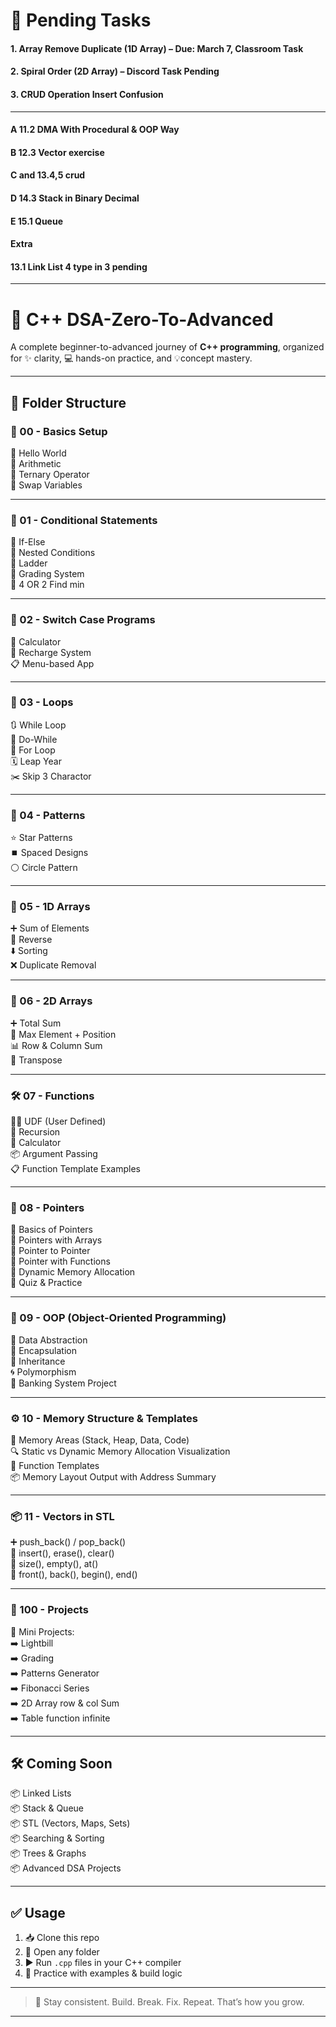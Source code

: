 # 📌 Pending Tasks
#### 1. Array Remove Duplicate (1D Array) – Due: March 7, Classroom Task

#### 2. Spiral Order (2D Array) – Discord Task Pending

#### 3. CRUD Operation Insert Confusion

---

#### A 11.2 DMA With Procedural & OOP Way
#### B 12.3 Vector exercise
#### C and 13.4,5 crud
#### D 14.3 Stack in Binary Decimal
#### E 15.1 Queue
#### Extra 
####  13.1 Link List 4 type in 3 pending





---

# 🚀 C++ DSA-Zero-To-Advanced

A complete beginner-to-advanced journey of **C++ programming**, organized for ✨ clarity, 💻 hands-on practice, and 💡concept mastery.

---

## 📂 Folder Structure

### 📘 00 - Basics Setup
🔹 Hello World  
🔹 Arithmetic  
🔹 Ternary Operator  
🔹 Swap Variables

---

### 🧠 01 - Conditional Statements
🔸 If-Else  
🔸 Nested Conditions  
🔸 Ladder  
🔸 Grading System  
🔸 4 OR 2 Find min

---

### 🔄 02 - Switch Case Programs
🧮 Calculator  
📲 Recharge System  
📋 Menu-based App

---

### 🔁 03 - Loops
🔃 While Loop  
🔁 Do-While  
🔂 For Loop  
🗓️ Leap Year  
✂️  Skip 3 Charactor

---

### 🎨 04 - Patterns
⭐ Star Patterns  
⏹️ Spaced Designs  
⚪ Circle Pattern

---

### 🧮 05 - 1D Arrays
➕ Sum of Elements  
🔄 Reverse  
⬇️ Sorting  
❌ Duplicate Removal

---

### 🧊 06 - 2D Arrays
➕ Total Sum  
📍 Max Element + Position  
📊 Row & Column Sum  
🔁 Transpose

---

### 🛠️ 07 - Functions
🧑‍💻 UDF (User Defined)  
🔁 Recursion  
🧮 Calculator  
📦 Argument Passing  
📋 Function Template Examples

---

### 📌 08 - Pointers
📍 Basics of Pointers  
🧮 Pointers with Arrays  
🔗 Pointer to Pointer  
🧠 Pointer with Functions  
💾 Dynamic Memory Allocation  
🧩 Quiz & Practice

---

### 🧱 09 - OOP (Object-Oriented Programming)
📍 Data Abstraction  
🔐 Encapsulation  
🧬 Inheritance  
🌀 Polymorphism  
🏦 Banking System Project

---

### ⚙️ 10 - Memory Structure & Templates
🧠 Memory Areas (Stack, Heap, Data, Code)  
🔍 Static vs Dynamic Memory Allocation Visualization  
📐 Function Templates  
📦 Memory Layout Output with Address Summary

---

### 📦 11 - Vectors in STL
➕ push_back() / pop_back()  
🧩 insert(), erase(), clear()  
📏 size(), empty(), at()  
🏁 front(), back(), begin(), end()

---

### 🧩 100 - Projects
🎯 Mini Projects:  
➡️ Lightbill  
➡️ Grading  
➡️ Patterns Generator  
➡️ Fibonacci Series  
➡️ 2D Array row & col Sum  
➡️ Table function infinite

---

## 🛠️ Coming Soon

📦 Linked Lists  
📦 Stack & Queue  
📦 STL (Vectors, Maps, Sets)  
📦 Searching & Sorting  
📦 Trees & Graphs  
📦 Advanced DSA Projects

---

## ✅ Usage

1. 📥 Clone this repo  
2. 📂 Open any folder  
3. ▶️ Run `.cpp` files in your C++ compiler  
4. 💪 Practice with examples & build logic  

---

> 🚨 Stay consistent. Build. Break. Fix. Repeat. That’s how you grow.

---

